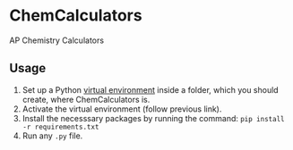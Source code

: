 # ChemCalculators
 AP Chemistry Calculators

## Usage
1. Set up a Python [virtual environment](https://docs.python.org/3/library/venv.html) inside a folder, which you should create, where ChemCalculators is.
2. Activate the virtual environment (follow previous link).
3. Install the necesssary packages by running the command: `pip install -r requirements.txt`
4. Run any `.py` file.
